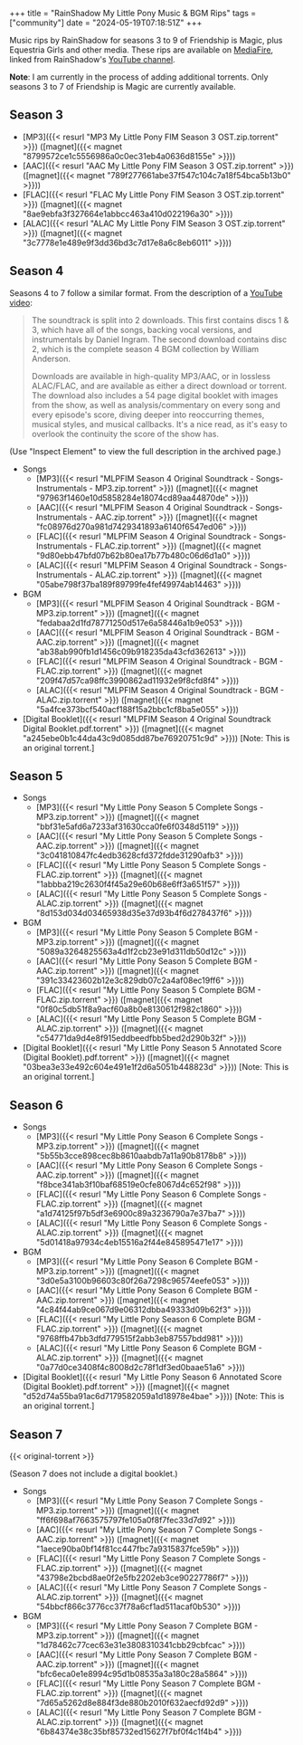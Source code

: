 +++
title = "RainShadow My Little Pony Music & BGM Rips"
tags = ["community"]
date = "2024-05-19T07:18:51Z"
+++

Music rips by RainShadow for seasons 3 to 9 of Friendship is Magic, plus Equestria Girls and other media. These rips are available on [MediaFire](https://www.mediafire.com/folder/rh219xdgj66bu/My_Little_Pony%3A_Music_%26_BGM_Rips), linked from RainShadow's [YouTube channel](https://www.youtube.com/channel/UCwz7n4DAn79fEG4DguZWC5A).

**Note**: I am currently in the process of adding additional torrents. Only seasons 3 to 7 of Friendship is Magic are currently available.

## Season 3

* [MP3]({{< resurl "MP3 My Little Pony FIM Season 3 OST.zip.torrent" >}}) ([magnet]({{< magnet "8799572ce1c5556986a0c0ec31eb4a0636d8155e" >}}))
* [AAC]({{< resurl "AAC My Little Pony FIM Season 3 OST.zip.torrent" >}}) ([magnet]({{< magnet "789f277661abe37f547c104c7a18f54bca5b13b0" >}}))
* [FLAC]({{< resurl "FLAC My Little Pony FIM Season 3 OST.zip.torrent" >}}) ([magnet]({{< magnet "8ae9ebfa3f327664e1abbcc463a410d022196a30" >}}))
* [ALAC]({{< resurl "ALAC My Little Pony FIM Season 3 OST.zip.torrent" >}}) ([magnet]({{< magnet "3c7778e1e489e9f3dd36bd3c7d17e8a6c8eb6011" >}}))

## Season 4

Seasons 4 to 7 follow a similar format. From the description of a [YouTube video](https://web.archive.org/web/20140913204441/http://www.youtube.com/watch?v=4f7XCXd4SX8):

> The soundtrack is split into 2 downloads. This first contains discs 1 & 3, which have all of the songs, backing vocal versions, and instrumentals by Daniel Ingram. The second download contains disc 2, which is the complete season 4 BGM collection by William Anderson.
>
> Downloads are available in high-quality MP3/AAC, or in lossless ALAC/FLAC, and are available as either a direct download or torrent. The download also includes a 54 page digital booklet with images from the show, as well as analysis/commentary on every song and every episode's score, diving deeper into reoccurring themes, musical styles, and musical callbacks. It's a nice read, as it's easy to overlook the continuity the score of the show has.

(Use "Inspect Element" to view the full description in the archived page.)

* Songs
	* [MP3]({{< resurl "MLPFIM Season 4 Original Soundtrack - Songs-Instrumentals - MP3.zip.torrent" >}}) ([magnet]({{< magnet "97963f1460e10d5858284e18074cd89aa44870de" >}}))
	* [AAC]({{< resurl "MLPFIM Season 4 Original Soundtrack - Songs-Instrumentals - AAC.zip.torrent" >}}) ([magnet]({{< magnet "fc08976d270a981d7429341893a6140f6547ed06" >}}))
	* [FLAC]({{< resurl "MLPFIM Season 4 Original Soundtrack - Songs-Instrumentals - FLAC.zip.torrent" >}}) ([magnet]({{< magnet "9d80ebb47bfd07b62b80ea17b77b480c06d6d1a0" >}}))
	* [ALAC]({{< resurl "MLPFIM Season 4 Original Soundtrack - Songs-Instrumentals - ALAC.zip.torrent" >}}) ([magnet]({{< magnet "05abe798f37ba189f89799fe4fef49974ab14463" >}}))
* BGM
	* [MP3]({{< resurl "MLPFIM Season 4 Original Soundtrack - BGM - MP3.zip.torrent" >}}) ([magnet]({{< magnet "fedabaa2d1fd78771250d517e6a58446a1b9e053" >}}))
	* [AAC]({{< resurl "MLPFIM Season 4 Original Soundtrack - BGM - AAC.zip.torrent" >}}) ([magnet]({{< magnet "ab38ab990fb1d1456c09b918235da43cfd362613" >}}))
	* [FLAC]({{< resurl "MLPFIM Season 4 Original Soundtrack - BGM - FLAC.zip.torrent" >}}) ([magnet]({{< magnet "209f47d57ca98ffc3990862ad11932e9f8cfd8f4" >}}))
	* [ALAC]({{< resurl "MLPFIM Season 4 Original Soundtrack - BGM - ALAC.zip.torrent" >}}) ([magnet]({{< magnet "5a4fce373bcf540acf188f15a2bbc1cf8ba5e055" >}}))
* [Digital Booklet]({{< resurl "MLPFIM Season 4 Original Soundtrack Digital Booklet.pdf.torrent" >}}) ([magnet]({{< magnet "a245ebe0b1c44da43c9d085dd87be76920751c9d" >}})) [Note: This is an original torrent.]

## Season 5

* Songs
	* [MP3]({{< resurl "My Little Pony Season 5 Complete Songs - MP3.zip.torrent" >}}) ([magnet]({{< magnet "bbf31e5afd6a7233af31630cca0fe6f0348d5119" >}}))
	* [AAC]({{< resurl "My Little Pony Season 5 Complete Songs - AAC.zip.torrent" >}}) ([magnet]({{< magnet "3c041810847fc4edb3628cfd372fdde31290afb3" >}}))
	* [FLAC]({{< resurl "My Little Pony Season 5 Complete Songs - FLAC.zip.torrent" >}}) ([magnet]({{< magnet "1abbba219c2630f4f45a29e60b68e6ff3a651f57" >}}))
	* [ALAC]({{< resurl "My Little Pony Season 5 Complete Songs - ALAC.zip.torrent" >}}) ([magnet]({{< magnet "8d153d034d03465938d35e37d93b4f6d278437f6" >}}))
* BGM
	* [MP3]({{< resurl "My Little Pony Season 5 Complete BGM - MP3.zip.torrent" >}}) ([magnet]({{< magnet "5089a3264825563a4d1f2cb23e91d311db50d12c" >}}))
	* [AAC]({{< resurl "My Little Pony Season 5 Complete BGM - AAC.zip.torrent" >}}) ([magnet]({{< magnet "391c33423602b12e3c829db07c2a4af08ec19ff6" >}}))
	* [FLAC]({{< resurl "My Little Pony Season 5 Complete BGM - FLAC.zip.torrent" >}}) ([magnet]({{< magnet "0f80c5db51f8a9acf60a8b0e8130612f982c1860" >}}))
	* [ALAC]({{< resurl "My Little Pony Season 5 Complete BGM - ALAC.zip.torrent" >}}) ([magnet]({{< magnet "c54771da9d4e8f915eddbeedfbb5bed2d290b32f" >}}))
* [Digital Booklet]({{< resurl "My Little Pony Season 5 Annotated Score (Digital Booklet).pdf.torrent" >}}) ([magnet]({{< magnet "03bea3e33e492c604e491e1f2d6a5051b448823d" >}})) [Note: This is an original torrent.]

## Season 6

* Songs
	* [MP3]({{< resurl "My Little Pony Season 6 Complete Songs - MP3.zip.torrent" >}}) ([magnet]({{< magnet "5b55b3cce898cec8b8610aabdb7a11a90b8178b8" >}}))
	* [AAC]({{< resurl "My Little Pony Season 6 Complete Songs - AAC.zip.torrent" >}}) ([magnet]({{< magnet "f8bce341ab3f10baf68519e0cfe8067d4c652f98" >}}))
	* [FLAC]({{< resurl "My Little Pony Season 6 Complete Songs - FLAC.zip.torrent" >}}) ([magnet]({{< magnet "a1d74125f97b5df3e6900c89a3236790a7e37ba7" >}}))
	* [ALAC]({{< resurl "My Little Pony Season 6 Complete Songs - ALAC.zip.torrent" >}}) ([magnet]({{< magnet "5d01418a97934c4eb15516a2f44e845895471e17" >}}))
* BGM
	* [MP3]({{< resurl "My Little Pony Season 6 Complete BGM - MP3.zip.torrent" >}}) ([magnet]({{< magnet "3d0e5a3100b96603c80f26a7298c96574eefe053" >}}))
	* [AAC]({{< resurl "My Little Pony Season 6 Complete BGM - AAC.zip.torrent" >}}) ([magnet]({{< magnet "4c84f44ab9ce067d9e06312dbba49333d09b62f3" >}}))
	* [FLAC]({{< resurl "My Little Pony Season 6 Complete BGM - FLAC.zip.torrent" >}}) ([magnet]({{< magnet "9768ffb47bb3dfd779515f2abb3eb87557bdd981" >}}))
	* [ALAC]({{< resurl "My Little Pony Season 6 Complete BGM - ALAC.zip.torrent" >}}) ([magnet]({{< magnet "0a77d0ce3408f4c8008d2c78f1df3ed0baae51a6" >}}))
* [Digital Booklet]({{< resurl "My Little Pony Season 6 Annotated Score (Digital Booklet).pdf.torrent" >}}) ([magnet]({{< magnet "d52d74a55ba91ac6d7179582059a1d18978e4bae" >}})) [Note: This is an original torrent.]

## Season 7

{{< original-torrent >}}

(Season 7 does not include a digital booklet.)

* Songs
	* [MP3]({{< resurl "My Little Pony Season 7 Complete Songs - MP3.zip.torrent" >}}) ([magnet]({{< magnet "ff6f698af7663575797fe105a0f8f7fec33d7d92" >}}))
	* [AAC]({{< resurl "My Little Pony Season 7 Complete Songs - AAC.zip.torrent" >}}) ([magnet]({{< magnet "1aece90ba0bf14f81cc447fbc7a9315837fce59b" >}}))
	* [FLAC]({{< resurl "My Little Pony Season 7 Complete Songs - FLAC.zip.torrent" >}}) ([magnet]({{< magnet "43798e2bcbd8ae0f2e5fb2202eb3ce90227786f7" >}}))
	* [ALAC]({{< resurl "My Little Pony Season 7 Complete Songs - ALAC.zip.torrent" >}}) ([magnet]({{< magnet "54bbcf866c3776cc37f78a6cf1ad511acaf0b530" >}}))
* BGM
	* [MP3]({{< resurl "My Little Pony Season 7 Complete BGM - MP3.zip.torrent" >}}) ([magnet]({{< magnet "1d78462c77cec63e31e3808310341cbb29cbfcac" >}}))
	* [AAC]({{< resurl "My Little Pony Season 7 Complete BGM - AAC.zip.torrent" >}}) ([magnet]({{< magnet "bfc6eca0e1e8994c95d1b08535a3a180c28a5864" >}}))
	* [FLAC]({{< resurl "My Little Pony Season 7 Complete BGM - FLAC.zip.torrent" >}}) ([magnet]({{< magnet "7d65a5262d8e884f3de880b2010f632aecfd92d9" >}}))
	* [ALAC]({{< resurl "My Little Pony Season 7 Complete BGM - ALAC.zip.torrent" >}}) ([magnet]({{< magnet "6b84374e38c35bf85732ed15627f7bf0f4c1f4b4" >}}))
